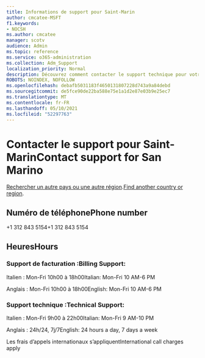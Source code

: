 ```yaml
---
title: Informations de support pour Saint-Marin
author: cmcatee-MSFT
f1.keywords:
- NOCSH
ms.author: cmcatee
manager: scotv
audience: Admin
ms.topic: reference
ms.service: o365-administration
ms.collection: Adm_Support
localization_priority: Normal
description: Découvrez comment contacter le support technique pour votre pays ou région.
ROBOTS: NOINDEX, NOFOLLOW
ms.openlocfilehash: debafb5031183f4650131807228d743a9a84debd
ms.sourcegitcommit: de5fce90de22ba588e75e1a1d2e87e03b9e25ec7
ms.translationtype: MT
ms.contentlocale: fr-FR
ms.lasthandoff: 05/10/2021
ms.locfileid: "52297763"
---
```

# <a name="contact-support-for-san-marino"></a><span data-ttu-id="e89b8-103">Contacter le support pour Saint-Marin</span><span class="sxs-lookup"><span data-stu-id="e89b8-103">Contact support for San Marino</span></span>

<span data-ttu-id="e89b8-104">[Rechercher un autre pays ou une autre région](../../business-video/get-help-support.md).</span><span class="sxs-lookup"><span data-stu-id="e89b8-104">[Find another country or region](../../business-video/get-help-support.md).</span></span>

## <a name="phone-number"></a><span data-ttu-id="e89b8-105">Numéro de téléphone</span><span class="sxs-lookup"><span data-stu-id="e89b8-105">Phone number</span></span>
<span data-ttu-id="e89b8-106">+1 312 843 5154</span><span class="sxs-lookup"><span data-stu-id="e89b8-106">+1 312 843 5154</span></span>

## <a name="hours"></a><span data-ttu-id="e89b8-107">Heures</span><span class="sxs-lookup"><span data-stu-id="e89b8-107">Hours</span></span>
### <a name="billing-support"></a><span data-ttu-id="e89b8-108">Support de facturation :</span><span class="sxs-lookup"><span data-stu-id="e89b8-108">Billing Support:</span></span>

<span data-ttu-id="e89b8-109">Italien : Mon-Fri 10h00 à 18h00</span><span class="sxs-lookup"><span data-stu-id="e89b8-109">Italian: Mon-Fri 10 AM-6 PM</span></span>

<span data-ttu-id="e89b8-110">Anglais : Mon-Fri 10h00 à 18h00</span><span class="sxs-lookup"><span data-stu-id="e89b8-110">English: Mon-Fri 10 AM-6 PM</span></span>

### <a name="technical-support"></a><span data-ttu-id="e89b8-111">Support technique :</span><span class="sxs-lookup"><span data-stu-id="e89b8-111">Technical Support:</span></span>

<span data-ttu-id="e89b8-112">Italien : Mon-Fri 9h00 à 22h00</span><span class="sxs-lookup"><span data-stu-id="e89b8-112">Italian: Mon-Fri 9 AM-10 PM</span></span>

<span data-ttu-id="e89b8-113">Anglais : 24h/24, 7j/7</span><span class="sxs-lookup"><span data-stu-id="e89b8-113">English: 24 hours a day, 7 days a week</span></span>

<span data-ttu-id="e89b8-114">Les frais d’appels internationaux s’appliquent</span><span class="sxs-lookup"><span data-stu-id="e89b8-114">International call charges apply</span></span>
